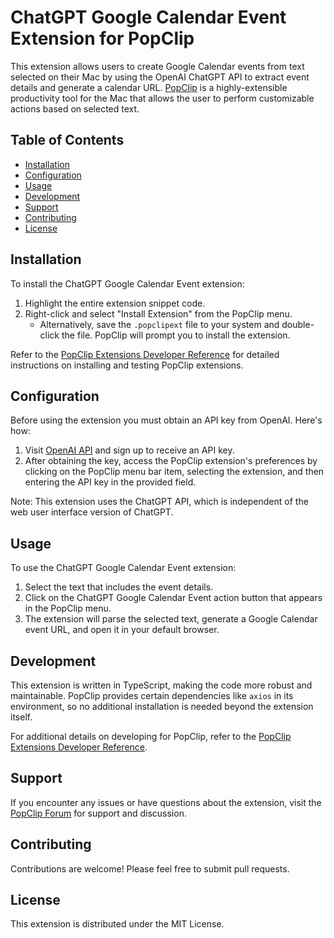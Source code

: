 # ChatGPT Google Calendar Event Extension for PopClip

This extension allows users to create Google Calendar events from text selected on their Mac by using the OpenAI ChatGPT API to extract event details and generate a calendar URL. [PopClip](https://www.popclip.app/) is a highly-extensible productivity tool for the Mac that allows the user to perform customizable actions based on selected text.

## Table of Contents

- [Installation](#installation)
- [Configuration](#configuration)
- [Usage](#usage)
- [Development](#development)
- [Support](#support)
- [Contributing](#contributing)
- [License](#license)

## Installation

To install the ChatGPT Google Calendar Event extension:

1. Highlight the entire extension snippet code.
2. Right-click and select "Install Extension" from the PopClip menu.
   - Alternatively, save the `.popclipext` file to your system and double-click the file. PopClip will prompt you to install the extension.

Refer to the [PopClip Extensions Developer Reference](https://www.popclip.app/dev/) for detailed instructions on installing and testing PopClip extensions.

## Configuration

Before using the extension you must obtain an API key from OpenAI. Here's how:

1. Visit [OpenAI API](https://platform.openai.com/signup) and sign up to receive an API key.
2. After obtaining the key, access the PopClip extension's preferences by clicking on the PopClip menu bar item, selecting the extension, and then entering the API key in the provided field.

Note: This extension uses the ChatGPT API, which is independent of the web user interface version of ChatGPT.

## Usage

To use the ChatGPT Google Calendar Event extension:

1. Select the text that includes the event details.
2. Click on the ChatGPT Google Calendar Event action button that appears in the PopClip menu.
3. The extension will parse the selected text, generate a Google Calendar event URL, and open it in your default browser.

## Development

This extension is written in TypeScript, making the code more robust and maintainable. PopClip provides certain dependencies like `axios` in its environment, so no additional installation is needed beyond the extension itself.

For additional details on developing for PopClip, refer to the [PopClip Extensions Developer Reference](https://www.popclip.app/dev/).

## Support

If you encounter any issues or have questions about the extension, visit the [PopClip Forum](https://forum.popclip.app/) for support and discussion.

## Contributing

Contributions are welcome! Please feel free to submit pull requests.

## License

This extension is distributed under the MIT License.
